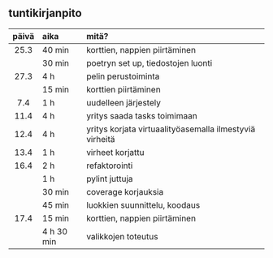 ## tuntikirjanpito

| päivä | aika | mitä? |
| :----:|:-----| :-----|
| 25.3 | 40 min | korttien, nappien piirtäminen |
|  | 30 min | poetryn set up, tiedostojen luonti |
| 27.3 | 4 h | pelin perustoiminta |
|  | 15 min | korttien piirtäminen |
| 7.4 | 1 h | uudelleen järjestely |
| 11.4 | 4 h | yritys saada tasks toimimaan |
| 12.4 | 4 h | yritys korjata virtuaalityöasemalla ilmestyviä virheitä |
| 13.4 | 1 h | virheet korjattu |
| 16.4 | 2 h | refaktorointi |
| | 1 h | pylint juttuja |
| | 30 min | coverage korjauksia |
| | 45 min | luokkien suunnittelu, koodaus |
| 17.4 | 15 min | korttien, nappien piirtäminen |
| | 4 h 30 min | valikkojen toteutus |
